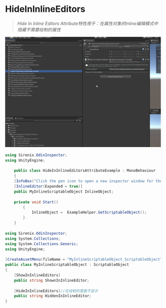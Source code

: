 # HideInInlineEditors

> *Hide In Inline Editors Attribute特性用于：在属性对象的Inline编辑模式中隐藏不需要绘制的属性*



![img](../image/HideInInlineEditors/post-598-5fb7d9ee658e6.gif)

```cs
using Sirenix.OdinInspector;
using UnityEngine;

    public class HideInInlineEditorsAttributeExample : MonoBehaviour
    {
    [InfoBox("Click the pen icon to open a new inspector window for the InlineObject too see the differences these attributes make.")]
    [InlineEditor(Expanded = true)]
    public MyInlineScriptableObject InlineObject;

    private void Start()
        {
            InlineObject =  ExampleHelper.GetScriptableObject();
        }
    }

using Sirenix.OdinInspector;
using System.Collections;
using System.Collections.Generic;
using UnityEngine;

[CreateAssetMenu(fileName = "MyInlineScriptableObject_ScriptableObject", menuName = "CreatScriptableObject/MyInlineScriptableObject", order = 100)]
public class MyInlineScriptableObject : ScriptableObject
{
    [ShowInInlineEditors]
    public string ShownInInlineEditor;

    [HideInInlineEditors]//在绘制的里面不显示
    public string HiddenInInlineEditor;
}
```